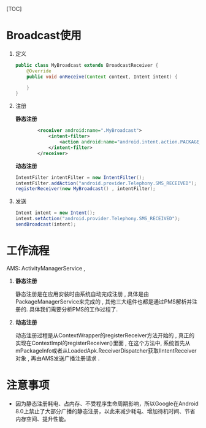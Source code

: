 [TOC]

# Broadcast使用

1. 定义

   ```java
   public class MyBroadcast extends BroadcastReceiver {
       @Override
       public void onReceive(Context context, Intent intent) {

       }
   }
   ```

2. 注册

   **静态注册**

   ```xml
           <receiver android:name=".MyBroadcast">
               <intent-filter>
                   <action android:name="android.intent.action.PACKAGE_FIRST_LAUNCH"/>
               </intent-filter>
           </receiver>
   ```

   **动态注册**

   ```java
   IntentFilter intentFilter = new IntentFilter();
   intentFilter.addAction("android.provider.Telephony.SMS_RECEIVED");
   registerReceiver(new MyBroadcast() , intentFilter);
   ```

3. 发送

   ```java
   Intent intent = new Intent();
   intent.setAction("android.provider.Telephony.SMS_RECEIVED");
   sendBroadcast(intent);
   ```



# 工作流程

AMS:  ActivityManagerService , 

1. **静态注册**

   静态注册是在应用安装时由系统自动完成注册 , 具体是由PackageManagerService来完成的 , 其他三大组件也都是通过PMS解析并注册的. 具体我们需要分析PMS的工作过程了.

2. **动态注册**

   动态注册过程是从ContextWrapper的registerReceiver方法开始的 , 真正的实现在ContextImpl的registerReceiver()里面 , 在这个方法中, 系统首先从mPackageInfo或者从LoadedApk.ReceiverDispatcher获取IIntentReceiver对象 , 再由AMS发送广播注册请求 . 

# 注意事项

- 因为静态注册耗电、占内存、不受程序生命周期影响，所以Google在Android 8.0上禁止了大部分广播的静态注册，以此来减少耗电、增加待机时间、节省内存空间、提升性能。







































